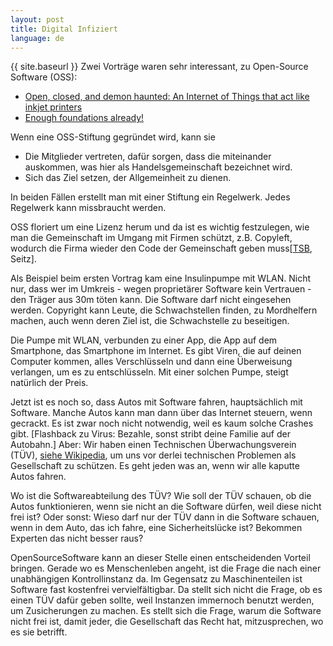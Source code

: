 ```yaml
---
layout: post
title: Digital Infiziert
language: de
---
```

{{ site.baseurl }}
Zwei Vorträge waren sehr interessant, zu Open-Source Software (OSS):

- [Open, closed, and demon haunted: An Internet of Things that act like inkjet printers](https://www.oreilly.com/ideas/open-closed-and-demon-haunted-an-internet-of-things-that-act-like-inkjet-printers)
- [Enough foundations already!](https://www.oreilly.com/ideas/enough-foundations-already)

Wenn eine OSS-Stiftung gegründet wird, kann sie

- Die Mitglieder vertreten, dafür sorgen, dass die miteinander auskommen, was hier als Handelsgemeinschaft bezeichnet wird.
- Sich das Ziel setzen, der Allgemeinheit zu dienen.

In beiden Fällen erstellt man mit einer Stiftung ein Regelwerk. Jedes Regelwerk kann missbraucht werden.

OSS floriert um eine Lizenz herum und da ist es wichtig festzulegen, wie man die Gemeinschaft im Umgang mit Firmen schützt, z.B. Copyleft, wodurch die Firma wieder den Code der Gemeinschaft geben muss[[TSB](https://www.technologiestiftung-berlin.de), Seitz].

Als Beispiel beim ersten Vortrag kam eine Insulinpumpe mit WLAN. Nicht nur, dass wer im Umkreis - wegen proprietärer Software kein Vertrauen - den Träger aus 30m töten kann. Die Software darf nicht eingesehen werden. Copyright kann Leute, die Schwachstellen finden, zu Mordhelfern machen, auch wenn deren Ziel ist, die Schwachstelle zu beseitigen.

Die Pumpe mit WLAN, verbunden zu einer App, die App auf dem Smartphone, das Smartphone im Internet. Es gibt Viren, die auf deinen Computer kommen, alles Verschlüsseln und dann eine Überweisung verlangen, um es zu entschlüsseln. Mit einer solchen Pumpe, steigt natürlich der Preis.

Jetzt ist es noch so, dass Autos mit Software fahren, hauptsächlich mit Software. Manche Autos kann man dann über das Internet steuern, wenn gecrackt. Es ist zwar noch nicht notwendig, weil es kaum solche Crashes gibt. [Flashback zu Virus: Bezahle, sonst stribt deine Familie auf der Autobahn.] Aber: Wir haben einen Technischen Überwachungsverein (TÜV), [siehe Wikipedia](https://de.wikipedia.org/wiki/T%C3%9CV#Geschichte), um uns vor derlei technischen Problemen als Gesellschaft zu schützen. Es geht jeden was an, wenn wir alle kaputte Autos fahren.

Wo ist die Softwareabteilung des TÜV? Wie soll der TÜV schauen, ob die Autos funktionieren, wenn sie nicht an die Software dürfen, weil diese nicht frei ist? Oder sonst: Wieso darf nur der TÜV dann in die Software schauen, wenn in dem Auto, das ich fahre, eine Sicherheitslücke ist? Bekommen Experten das nicht besser raus?

OpenSourceSoftware kann an dieser Stelle einen entscheidenden Vorteil bringen. Gerade wo es Menschenleben angeht, ist die Frage die nach einer unabhängigen Kontrollinstanz da. Im Gegensatz zu Maschinenteilen ist Software fast kostenfrei vervielfältigbar. Da stellt sich nicht die Frage, ob es einen TÜV dafür geben sollte, weil Instanzen immernoch benutzt werden, um Zusicherungen zu machen. Es stellt sich die Frage, warum die Software nicht frei ist, damit jeder, die Gesellschaft das Recht hat, mitzusprechen, wo es sie betrifft.